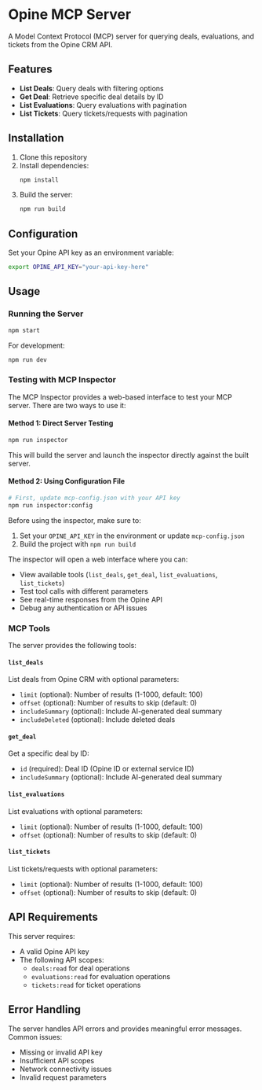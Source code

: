 # Opine MCP Server

A Model Context Protocol (MCP) server for querying deals, evaluations, and tickets from the Opine CRM API.

## Features

- **List Deals**: Query deals with filtering options
- **Get Deal**: Retrieve specific deal details by ID
- **List Evaluations**: Query evaluations with pagination
- **List Tickets**: Query tickets/requests with pagination

## Installation

1. Clone this repository
2. Install dependencies:
   ```bash
   npm install
   ```
3. Build the server:
   ```bash
   npm run build
   ```

## Configuration

Set your Opine API key as an environment variable:

```bash
export OPINE_API_KEY="your-api-key-here"
```

## Usage

### Running the Server

```bash
npm start
```

For development:
```bash
npm run dev
```

### Testing with MCP Inspector

The MCP Inspector provides a web-based interface to test your MCP server. There are two ways to use it:

#### Method 1: Direct Server Testing
```bash
npm run inspector
```
This will build the server and launch the inspector directly against the built server.

#### Method 2: Using Configuration File
```bash
# First, update mcp-config.json with your API key
npm run inspector:config
```

Before using the inspector, make sure to:
1. Set your `OPINE_API_KEY` in the environment or update `mcp-config.json`
2. Build the project with `npm run build`

The inspector will open a web interface where you can:
- View available tools (`list_deals`, `get_deal`, `list_evaluations`, `list_tickets`)
- Test tool calls with different parameters
- See real-time responses from the Opine API
- Debug any authentication or API issues

### MCP Tools

The server provides the following tools:

#### `list_deals`
List deals from Opine CRM with optional parameters:
- `limit` (optional): Number of results (1-1000, default: 100)
- `offset` (optional): Number of results to skip (default: 0)
- `includeSummary` (optional): Include AI-generated deal summary
- `includeDeleted` (optional): Include deleted deals

#### `get_deal`
Get a specific deal by ID:
- `id` (required): Deal ID (Opine ID or external service ID)
- `includeSummary` (optional): Include AI-generated deal summary

#### `list_evaluations`
List evaluations with optional parameters:
- `limit` (optional): Number of results (1-1000, default: 100)
- `offset` (optional): Number of results to skip (default: 0)

#### `list_tickets`
List tickets/requests with optional parameters:
- `limit` (optional): Number of results (1-1000, default: 100)
- `offset` (optional): Number of results to skip (default: 0)

## API Requirements

This server requires:
- A valid Opine API key
- The following API scopes:
  - `deals:read` for deal operations
  - `evaluations:read` for evaluation operations
  - `tickets:read` for ticket operations

## Error Handling

The server handles API errors and provides meaningful error messages. Common issues:
- Missing or invalid API key
- Insufficient API scopes
- Network connectivity issues
- Invalid request parameters